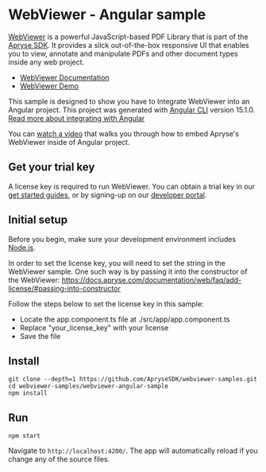 # WebViewer - Angular sample

[WebViewer](https://docs.apryse.com/web/guides/get-started) is a powerful JavaScript-based PDF Library that is part of the [Apryse SDK](https://apryse.com/). It provides a slick out-of-the-box responsive UI that enables you to view, annotate and manipulate PDFs and other document types inside any web project.

- [WebViewer Documentation](https://docs.apryse.com/web/guides/get-started)
- [WebViewer Demo](https://showcase.apryse.com/)

This sample is designed to show you have to Integrate WebViewer into an Angular project. This project was generated with [Angular CLI](https://github.com/angular/angular-cli) version 15.1.0. [Read more about integrating with Angular](https://docs.apryse.com/web/guides/get-started/angular)

You can [watch a video](https://www.youtube.com/watch?v=OxNjs4dc6zY) that walks you through how to embed Apryse's WebViewer inside of Angular project.

## Get your trial key

A license key is required to run WebViewer. You can obtain a trial key in our [get started guides](https://docs.apryse.com/web/guides/get-started), or by signing-up on our [developer portal](https://dev.apryse.com/).

## Initial setup

Before you begin, make sure your development environment includes [Node.js](https://nodejs.org/en/).

In order to set the license key, you will need to set the string in the WebViewer sample. One such way is by passing it into the constructor of the WebViewer: https://docs.apryse.com/documentation/web/faq/add-license/#passing-into-constructor

Follow the steps below to set the license key in this sample:

- Locate the app.component.ts file at ./src/app/app.component.ts
- Replace "your_license_key" with your license
- Save the file

## Install

```
git clone --depth=1 https://github.com/ApryseSDK/webviewer-samples.git
cd webviewer-samples/webviewer-angular-sample
npm install
```

## Run

```
npm start
```

Navigate to `http://localhost:4200/`. The app will automatically reload if you change any of the source files.